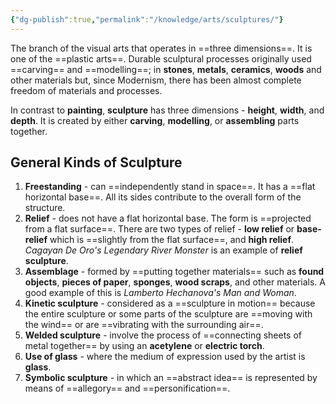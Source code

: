 ```yaml
---
{"dg-publish":true,"permalink":"/knowledge/arts/sculptures/"}
---
```


The branch of the visual arts that operates in ==three dimensions==. It is one of the ==plastic arts==. Durable sculptural processes originally used ==carving== and ==modelling==; in **stones**, **metals**, **ceramics**, **woods** and other materials but, since Modernism, there has been almost complete freedom of materials and processes.

In contrast to **painting**, **sculpture** has three dimensions - **height**, **width**, and **depth**. It is created by either **carving**, **modelling**, or **assembling** parts together.

## General Kinds of Sculpture
1. **Freestanding** - can ==independently stand in space==. It has a ==flat horizontal base==. All its sides contribute to the overall form of the structure.
2. **Relief** - does not have a flat horizontal base. The form is ==projected from a flat surface==. There are two types of relief - **low relief** or **base-relief** which is ==slightly from the flat surface==, and **high relief**. *Cagayan De Oro's Legendary River Monster* is an example of **relief sculpture**.
3. **Assemblage** - formed by ==putting together materials== such as **found objects**, **pieces of paper**, **sponges**, **wood scraps**, and other materials. A good example of this is *Lamberto Hechanova's Man and Woman*.
4. **Kinetic sculpture** - considered as a ==sculpture in motion== because the entire sculpture or some parts of the sculpture are ==moving with the wind== or are ==vibrating with the surrounding air==.
5. **Welded sculpture** - involve the process of ==connecting sheets of metal together== by using an **acetylene** or **electric torch**.
6. **Use of glass** - where the medium of expression used by the artist is **glass**.
7. **Symbolic sculpture** - in which an ==abstract idea== is represented by means of ==allegory== and ==personification==.